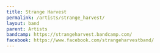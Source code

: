 ```yaml
---
title: Strange Harvest
permalink: /artists/strange_harvest/
layout: band
parent: Artists
bandcamp: https://strangeharvest.bandcamp.com/
facebook: https://www.facebook.com/strangeharvestband/
---
```



